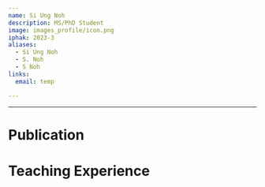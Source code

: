 ```yaml
---
name: Si Ung Noh
description: MS/PhD Student
image: images_profile/icon.png
iphak: 2023-3
aliases:
  - Si Ung Noh
  - S. Noh
  - S Noh
links:
  email: temp

---
```




---

# Publication




# Teaching Experience
